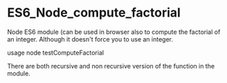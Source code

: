 # ES6_Node_compute_factorial
Node ES6 module (can be used in browser also to compute the factorial of an integer. Although it doesn't force you to use an integer. 

usage 
node testComputeFactorial

There are both recursive and non recursive version of the function in the module. 
